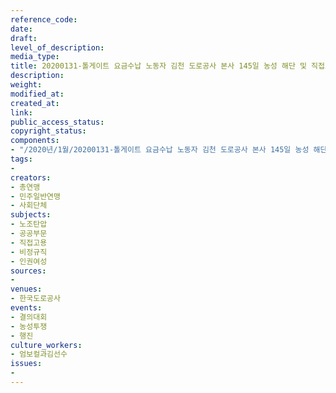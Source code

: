 ```yaml
---
reference_code: 
date: 
draft: 
level_of_description: 
media_type: 
title: 20200131-톨게이트 요금수납 노동자 김천 도로공사 본사 145일 농성 해단 및 직접고용 쟁취 결의대회
description: 
weight: 
modified_at: 
created_at: 
link: 
public_access_status: 
copyright_status: 
components:
- "/2020년/1월/20200131-톨게이트 요금수납 노동자 김천 도로공사 본사 145일 농성 해단 및 직접고용 쟁취 결의대회/_CTU8430.jpg"
tags:
- 
creators:
- 총연맹
- 민주일반연맹
- 사회단체
subjects:
- 노조탄압
- 공공부문
- 직접고용
- 비정규직
- 인권여성
sources:
- 
venues:
- 한국도로공사
events:
- 결의대회
- 농성투쟁
- 행진
culture_workers:
- 엄보컬과김선수
issues:
- 
---
```

